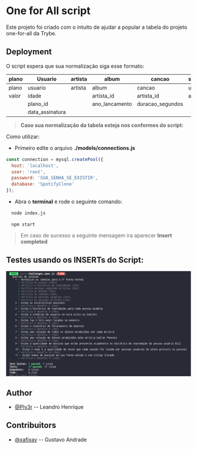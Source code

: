 # One for All script

Este projeto foi criado com o intuito de ajudar a popular a tabela do projeto one-for-all da Trybe.


## Deployment

O script espera que sua normalização siga esse formato:


|plano  |   Usuario     | artista |     album      |      cancao      | seguindo_artistas|  usuario_cancao  |
|-------|---------------|---------|----------------|------------------|------------------|------------------|
| plano |    usuario    | artista |     album      |      cancao      |    usuario_id    |    usuario_id    |
| valor |     idade     |         |   artista_id   |    artista_id    |    artista_id    |    cancao_id     |
|       |    plano_id   |         | ano_lancamento | duracao_segundos |                  |  data_reproducao |
|       |data_assinatura|         |                |                  |                  |                  |



> **Caso sua normalização da tabela esteja nos conformes do script:**

Como utilizar:

* Primeiro edite o arquivo **./models/connections.js**

```js script
const connection = mysql.createPool({
  host: 'localhost',
  user: 'root',
  password: 'SUA_SENHA_SE_EXISTIR',
  database: 'SpotifyClone'
});
```

* Abra o **terminal** e rode o seguinte comando:

```bash
  node index.js
```

```
  npm start
```

> Em caso de sucesso a seguinte mensagem ira aparecer **Insert completed**

## Testes usando os INSERTs do Script:
![Testes usando o Script](./images/TESTSUCESS.png)

## Author

- [@Ply3r](https://github.com/Ply3r) -- Leandro Henrique


## Contribuitors
- [@xafixav](https://github.com/xafixav) -- Gustavo Andrade
